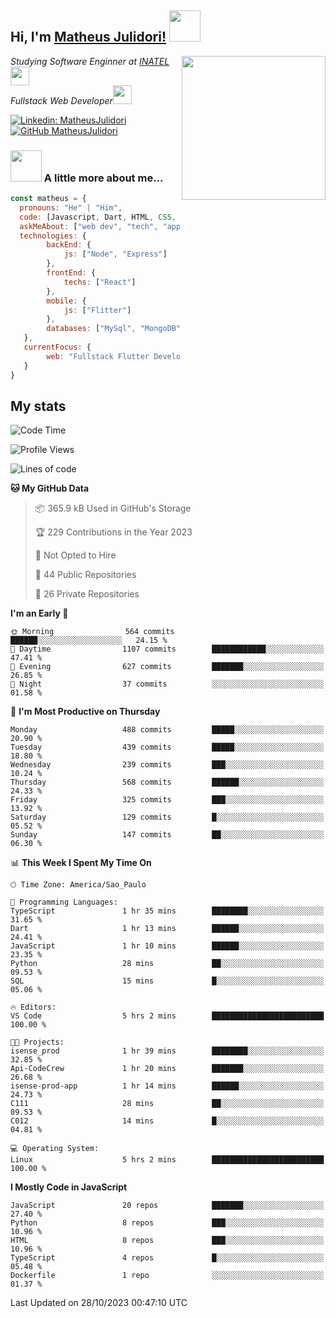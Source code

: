 <h2> Hi, I'm <a href="https://matheusjulidori.github.io" target="_blank">Matheus Julidori!</a> <img src="https://media.giphy.com/media/12oufCB0MyZ1Go/giphy.gif" width="50"></h2>
<img align='right' src="https://media.giphy.com/media/3oKIPnAiaMCws8nOsE/giphy.gif" width="230" height="auto">
<p><em>Studying Software Enginner at <a href="http://www.inatel.br" target="_blank">INATEL</a><img src="https://media.giphy.com/media/fYSnHlufseco8Fh93Z/giphy.gif" width="30"></br>
  Fullstack Web Developer<img src="https://media.giphy.com/media/WUlplcMpOCEmTGBtBW/giphy.gif" width="30">
</em></p>

[![Linkedin: MatheusJulidori](https://img.shields.io/badge/-MatheusJulidori-blue?style=flat-square&logo=Linkedin&logoColor=white&link=https://www.linkedin.com/in/MatheusJulidori/)](https://www.linkedin.com/in/MatheusJulidori/)
[![GitHub MatheusJulidori](https://img.shields.io/github/followers/matheusjulidori?label=follow&style=social)](https://github.com/MatheusJulidori)


### <img src="https://media.giphy.com/media/VgCDAzcKvsR6OM0uWg/giphy.gif" width="50"> A little more about me...  

```javascript
const matheus = {
  pronouns: "He" | "Him",
  code: [Javascript, Dart, HTML, CSS, Python, Java, C++],
  askMeAbout: ["web dev", "tech", "app dev", "games"],
  technologies: {
        backEnd: {
            js: ["Node", "Express"]
        },
        frontEnd: {
            techs: ["React"]
        },
        mobile: {
            js: ["Flitter"]
        },
        databases: ["MySql", "MongoDB","PostgreSQL","MariaDB"],
   },
   currentFocus: {
        web: "Fullstack Flutter Development"
   }
}
```
<h2>My stats</h2>

<!--START_SECTION:waka-->
![Code Time](http://img.shields.io/badge/Code%20Time-381%20hrs%2012%20mins-blue)

![Profile Views](http://img.shields.io/badge/Profile%20Views-0-blue)

![Lines of code](https://img.shields.io/badge/From%20Hello%20World%20I%27ve%20Written-7.1%20million%20lines%20of%20code-blue)

**🐱 My GitHub Data** 

> 📦 365.9 kB Used in GitHub's Storage 
 > 
> 🏆 229 Contributions in the Year 2023
 > 
> 🚫 Not Opted to Hire
 > 
> 📜 44 Public Repositories 
 > 
> 🔑 26 Private Repositories 
 > 
**I'm an Early 🐤** 

```text
🌞 Morning                564 commits         ██████░░░░░░░░░░░░░░░░░░░   24.15 % 
🌆 Daytime                1107 commits        ████████████░░░░░░░░░░░░░   47.41 % 
🌃 Evening                627 commits         ███████░░░░░░░░░░░░░░░░░░   26.85 % 
🌙 Night                  37 commits          ░░░░░░░░░░░░░░░░░░░░░░░░░   01.58 % 
```
📅 **I'm Most Productive on Thursday** 

```text
Monday                   488 commits         █████░░░░░░░░░░░░░░░░░░░░   20.90 % 
Tuesday                  439 commits         █████░░░░░░░░░░░░░░░░░░░░   18.80 % 
Wednesday                239 commits         ███░░░░░░░░░░░░░░░░░░░░░░   10.24 % 
Thursday                 568 commits         ██████░░░░░░░░░░░░░░░░░░░   24.33 % 
Friday                   325 commits         ███░░░░░░░░░░░░░░░░░░░░░░   13.92 % 
Saturday                 129 commits         █░░░░░░░░░░░░░░░░░░░░░░░░   05.52 % 
Sunday                   147 commits         ██░░░░░░░░░░░░░░░░░░░░░░░   06.30 % 
```


📊 **This Week I Spent My Time On** 

```text
🕑︎ Time Zone: America/Sao_Paulo

💬 Programming Languages: 
TypeScript               1 hr 35 mins        ████████░░░░░░░░░░░░░░░░░   31.65 % 
Dart                     1 hr 13 mins        ██████░░░░░░░░░░░░░░░░░░░   24.41 % 
JavaScript               1 hr 10 mins        ██████░░░░░░░░░░░░░░░░░░░   23.35 % 
Python                   28 mins             ██░░░░░░░░░░░░░░░░░░░░░░░   09.53 % 
SQL                      15 mins             █░░░░░░░░░░░░░░░░░░░░░░░░   05.06 % 

🔥 Editors: 
VS Code                  5 hrs 2 mins        █████████████████████████   100.00 % 

🐱‍💻 Projects: 
isense_prod              1 hr 39 mins        ████████░░░░░░░░░░░░░░░░░   32.85 % 
Api-CodeCrew             1 hr 20 mins        ███████░░░░░░░░░░░░░░░░░░   26.68 % 
isense-prod-app          1 hr 14 mins        ██████░░░░░░░░░░░░░░░░░░░   24.73 % 
C111                     28 mins             ██░░░░░░░░░░░░░░░░░░░░░░░   09.53 % 
C012                     14 mins             █░░░░░░░░░░░░░░░░░░░░░░░░   04.81 % 

💻 Operating System: 
Linux                    5 hrs 2 mins        █████████████████████████   100.00 % 
```

**I Mostly Code in JavaScript** 

```text
JavaScript               20 repos            ███████░░░░░░░░░░░░░░░░░░   27.40 % 
Python                   8 repos             ███░░░░░░░░░░░░░░░░░░░░░░   10.96 % 
HTML                     8 repos             ███░░░░░░░░░░░░░░░░░░░░░░   10.96 % 
TypeScript               4 repos             █░░░░░░░░░░░░░░░░░░░░░░░░   05.48 % 
Dockerfile               1 repo              ░░░░░░░░░░░░░░░░░░░░░░░░░   01.37 % 
```




 Last Updated on 28/10/2023 00:47:10 UTC
<!--END_SECTION:waka-->
